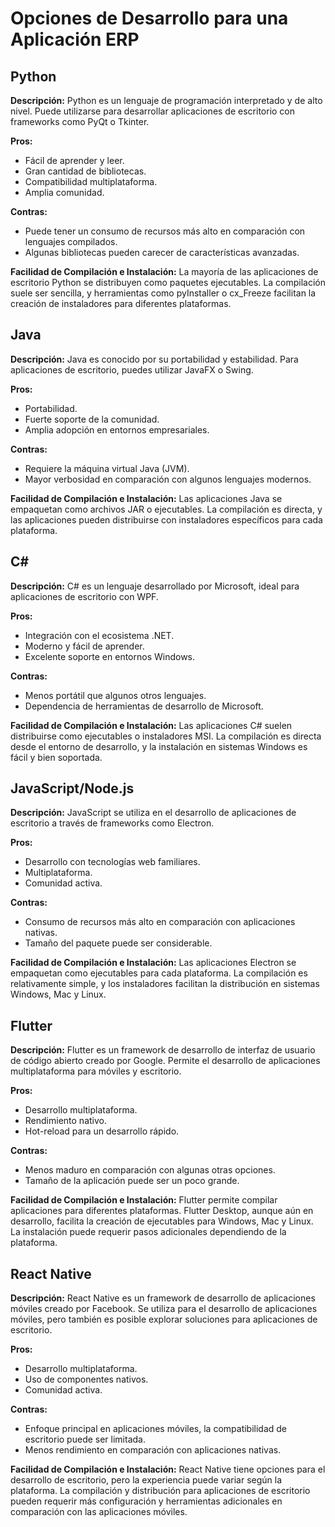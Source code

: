 # Opciones de Desarrollo para una Aplicación ERP

## Python

**Descripción:**
Python es un lenguaje de programación interpretado y de alto nivel. Puede utilizarse para desarrollar aplicaciones de escritorio con frameworks como PyQt o Tkinter.

**Pros:**
- Fácil de aprender y leer.
- Gran cantidad de bibliotecas.
- Compatibilidad multiplataforma.
- Amplia comunidad.

**Contras:**
- Puede tener un consumo de recursos más alto en comparación con lenguajes compilados.
- Algunas bibliotecas pueden carecer de características avanzadas.

**Facilidad de Compilación e Instalación:**
La mayoría de las aplicaciones de escritorio Python se distribuyen como paquetes ejecutables. La compilación suele ser sencilla, y herramientas como pyInstaller o cx_Freeze facilitan la creación de instaladores para diferentes plataformas.

## Java

**Descripción:**
Java es conocido por su portabilidad y estabilidad. Para aplicaciones de escritorio, puedes utilizar JavaFX o Swing.

**Pros:**
- Portabilidad.
- Fuerte soporte de la comunidad.
- Amplia adopción en entornos empresariales.

**Contras:**
- Requiere la máquina virtual Java (JVM).
- Mayor verbosidad en comparación con algunos lenguajes modernos.

**Facilidad de Compilación e Instalación:**
Las aplicaciones Java se empaquetan como archivos JAR o ejecutables. La compilación es directa, y las aplicaciones pueden distribuirse con instaladores específicos para cada plataforma.

## C#

**Descripción:**
C# es un lenguaje desarrollado por Microsoft, ideal para aplicaciones de escritorio con WPF.

**Pros:**
- Integración con el ecosistema .NET.
- Moderno y fácil de aprender.
- Excelente soporte en entornos Windows.

**Contras:**
- Menos portátil que algunos otros lenguajes.
- Dependencia de herramientas de desarrollo de Microsoft.

**Facilidad de Compilación e Instalación:**
Las aplicaciones C# suelen distribuirse como ejecutables o instaladores MSI. La compilación es directa desde el entorno de desarrollo, y la instalación en sistemas Windows es fácil y bien soportada.

## JavaScript/Node.js

**Descripción:**
JavaScript se utiliza en el desarrollo de aplicaciones de escritorio a través de frameworks como Electron.

**Pros:**
- Desarrollo con tecnologías web familiares.
- Multiplataforma.
- Comunidad activa.

**Contras:**
- Consumo de recursos más alto en comparación con aplicaciones nativas.
- Tamaño del paquete puede ser considerable.

**Facilidad de Compilación e Instalación:**
Las aplicaciones Electron se empaquetan como ejecutables para cada plataforma. La compilación es relativamente simple, y los instaladores facilitan la distribución en sistemas Windows, Mac y Linux.

## Flutter

**Descripción:**
Flutter es un framework de desarrollo de interfaz de usuario de código abierto creado por Google. Permite el desarrollo de aplicaciones multiplataforma para móviles y escritorio.

**Pros:**
- Desarrollo multiplataforma.
- Rendimiento nativo.
- Hot-reload para un desarrollo rápido.

**Contras:**
- Menos maduro en comparación con algunas otras opciones.
- Tamaño de la aplicación puede ser un poco grande.

**Facilidad de Compilación e Instalación:**
Flutter permite compilar aplicaciones para diferentes plataformas. Flutter Desktop, aunque aún en desarrollo, facilita la creación de ejecutables para Windows, Mac y Linux. La instalación puede requerir pasos adicionales dependiendo de la plataforma.

## React Native

**Descripción:**
React Native es un framework de desarrollo de aplicaciones móviles creado por Facebook. Se utiliza para el desarrollo de aplicaciones móviles, pero también es posible explorar soluciones para aplicaciones de escritorio.

**Pros:**
- Desarrollo multiplataforma.
- Uso de componentes nativos.
- Comunidad activa.

**Contras:**
- Enfoque principal en aplicaciones móviles, la compatibilidad de escritorio puede ser limitada.
- Menos rendimiento en comparación con aplicaciones nativas.

**Facilidad de Compilación e Instalación:**
React Native tiene opciones para el desarrollo de escritorio, pero la experiencia puede variar según la plataforma. La compilación y distribución para aplicaciones de escritorio pueden requerir más configuración y herramientas adicionales en comparación con las aplicaciones móviles.
